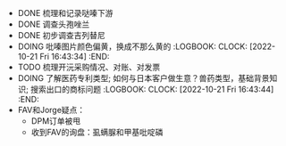 - DONE 梳理和记录哒嗪下游
- DONE 调查头孢唑兰
- DONE 初步调查吉列替尼
- DOING 吡嗪图片颜色偏黄，换成不那么黄的
  :LOGBOOK:
  CLOCK: [2022-10-21 Fri 16:43:34]
  :END:
- TODO 梳理开沅采购情况、对账、对发票
- DOING 了解医药专利类型; 如何与日本客户做生意？兽药类型，基础背景知识; 搜索出口的商标问题
  :LOGBOOK:
  CLOCK: [2022-10-21 Fri 16:43:44]
  :END:
- FAV和Jorge疑点：
	- DPM订单被甩
	- 收到FAV的询盘：虱螨脲和甲基吡啶磷